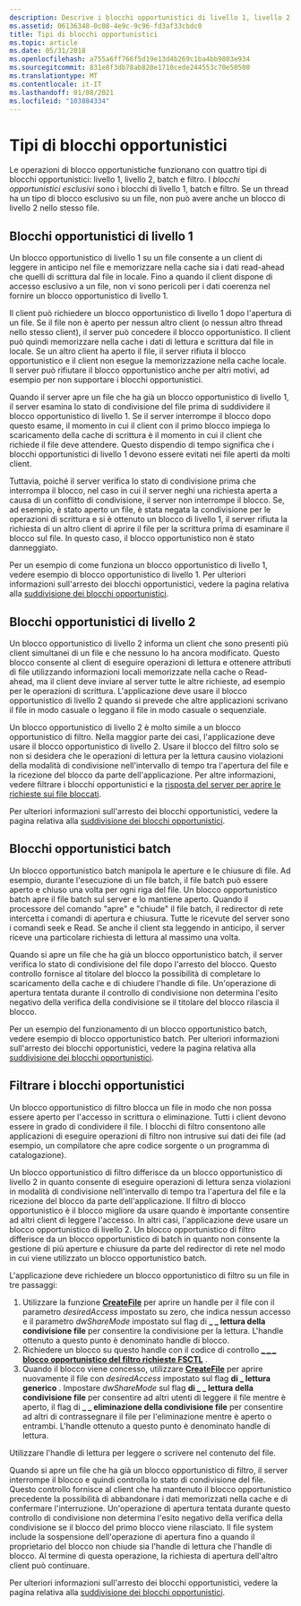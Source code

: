 ```yaml
---
description: Descrive i blocchi opportunistici di livello 1, livello 2, batch e filtro.
ms.assetid: 06136348-0c08-4e9c-9c96-fd3af33cbdc0
title: Tipi di blocchi opportunistici
ms.topic: article
ms.date: 05/31/2018
ms.openlocfilehash: a755a6ff766f5d19e13d4b269c1ba4bb9803e934
ms.sourcegitcommit: 831e8f3db78ab820e1710cede244553c70e50500
ms.translationtype: MT
ms.contentlocale: it-IT
ms.lasthandoff: 01/08/2021
ms.locfileid: "103884334"
---
```

# <a name="types-of-opportunistic-locks"></a>Tipi di blocchi opportunistici

Le operazioni di blocco opportunistiche funzionano con quattro tipi di blocchi opportunistici: livello 1, livello 2, batch e filtro. I *blocchi opportunistici esclusivi* sono i blocchi di livello 1, batch e filtro. Se un thread ha un tipo di blocco esclusivo su un file, non può avere anche un blocco di livello 2 nello stesso file.

## <a name="level-1-opportunistic-locks"></a>Blocchi opportunistici di livello 1

Un blocco opportunistico di livello 1 su un file consente a un client di leggere in anticipo nel file e memorizzare nella cache sia i dati read-ahead che quelli di scrittura dal file in locale. Fino a quando il client dispone di accesso esclusivo a un file, non vi sono pericoli per i dati coerenza nel fornire un blocco opportunistico di livello 1.

Il client può richiedere un blocco opportunistico di livello 1 dopo l'apertura di un file. Se il file non è aperto per nessun altro client (o nessun altro thread nello stesso client), il server può concedere il blocco opportunistico. Il client può quindi memorizzare nella cache i dati di lettura e scrittura dal file in locale. Se un altro client ha aperto il file, il server rifiuta il blocco opportunistico e il client non esegue la memorizzazione nella cache locale. Il server può rifiutare il blocco opportunistico anche per altri motivi, ad esempio per non supportare i blocchi opportunistici.

Quando il server apre un file che ha già un blocco opportunistico di livello 1, il server esamina lo stato di condivisione del file prima di suddividere il blocco opportunistico di livello 1. Se il server interrompe il blocco dopo questo esame, il momento in cui il client con il primo blocco impiega lo scaricamento della cache di scrittura è il momento in cui il client che richiede il file deve attendere. Questo dispendio di tempo significa che i blocchi opportunistici di livello 1 devono essere evitati nei file aperti da molti client.

Tuttavia, poiché il server verifica lo stato di condivisione prima che interrompa il blocco, nel caso in cui il server neghi una richiesta aperta a causa di un conflitto di condivisione, il server non interrompe il blocco. Se, ad esempio, è stato aperto un file, è stata negata la condivisione per le operazioni di scrittura e si è ottenuto un blocco di livello 1, il server rifiuta la richiesta di un altro client di aprire il file per la scrittura prima di esaminare il blocco sul file. In questo caso, il blocco opportunistico non è stato danneggiato.

Per un esempio di come funziona un blocco opportunistico di livello 1, vedere esempio di blocco opportunistico di livello 1. Per ulteriori informazioni sull'arresto dei blocchi opportunistici, vedere la pagina relativa alla [suddivisione dei blocchi opportunistici](breaking-opportunistic-locks.md).

## <a name="level-2-opportunistic-locks"></a>Blocchi opportunistici di livello 2

Un blocco opportunistico di livello 2 informa un client che sono presenti più client simultanei di un file e che nessuno lo ha ancora modificato. Questo blocco consente al client di eseguire operazioni di lettura e ottenere attributi di file utilizzando informazioni locali memorizzate nella cache o Read-ahead, ma il client deve inviare al server tutte le altre richieste, ad esempio per le operazioni di scrittura. L'applicazione deve usare il blocco opportunistico di livello 2 quando si prevede che altre applicazioni scrivano il file in modo casuale o leggano il file in modo casuale o sequenziale.

Un blocco opportunistico di livello 2 è molto simile a un blocco opportunistico di filtro. Nella maggior parte dei casi, l'applicazione deve usare il blocco opportunistico di livello 2. Usare il blocco del filtro solo se non si desidera che le operazioni di lettura per la lettura causino violazioni della modalità di condivisione nell'intervallo di tempo tra l'apertura del file e la ricezione del blocco da parte dell'applicazione. Per altre informazioni, vedere filtrare i blocchi opportunistici e la [risposta del server per aprire le richieste sui file bloccati](server-response-to-open-requests-on-locked-files.md).

Per ulteriori informazioni sull'arresto dei blocchi opportunistici, vedere la pagina relativa alla [suddivisione dei blocchi opportunistici](breaking-opportunistic-locks.md).

## <a name="batch-opportunistic-locks"></a>Blocchi opportunistici batch

Un blocco opportunistico batch manipola le aperture e le chiusure di file. Ad esempio, durante l'esecuzione di un file batch, il file batch può essere aperto e chiuso una volta per ogni riga del file. Un blocco opportunistico batch apre il file batch sul server e lo mantiene aperto. Quando il processore del comando "apre" e "chiude" il file batch, il redirector di rete intercetta i comandi di apertura e chiusura. Tutte le ricevute del server sono i comandi seek e Read. Se anche il client sta leggendo in anticipo, il server riceve una particolare richiesta di lettura al massimo una volta.

Quando si apre un file che ha già un blocco opportunistico batch, il server verifica lo stato di condivisione del file dopo l'arresto del blocco. Questo controllo fornisce al titolare del blocco la possibilità di completare lo scaricamento della cache e di chiudere l'handle di file. Un'operazione di apertura tentata durante il controllo di condivisione non determina l'esito negativo della verifica della condivisione se il titolare del blocco rilascia il blocco.

Per un esempio del funzionamento di un blocco opportunistico batch, vedere esempio di blocco opportunistico batch. Per ulteriori informazioni sull'arresto dei blocchi opportunistici, vedere la pagina relativa alla [suddivisione dei blocchi opportunistici](breaking-opportunistic-locks.md).

## <a name="filter-opportunistic-locks"></a>Filtrare i blocchi opportunistici

Un blocco opportunistico di filtro blocca un file in modo che non possa essere aperto per l'accesso in scrittura o eliminazione. Tutti i client devono essere in grado di condividere il file. I blocchi di filtro consentono alle applicazioni di eseguire operazioni di filtro non intrusive sui dati dei file (ad esempio, un compilatore che apre codice sorgente o un programma di catalogazione).

Un blocco opportunistico di filtro differisce da un blocco opportunistico di livello 2 in quanto consente di eseguire operazioni di lettura senza violazioni in modalità di condivisione nell'intervallo di tempo tra l'apertura del file e la ricezione del blocco da parte dell'applicazione. Il filtro di blocco opportunistico è il blocco migliore da usare quando è importante consentire ad altri client di leggere l'accesso. In altri casi, l'applicazione deve usare un blocco opportunistico di livello 2. Un blocco opportunistico di filtro differisce da un blocco opportunistico di batch in quanto non consente la gestione di più aperture e chiusure da parte del redirector di rete nel modo in cui viene utilizzato un blocco opportunistico batch.

L'applicazione deve richiedere un blocco opportunistico di filtro su un file in tre passaggi:

1.  Utilizzare la funzione [**CreateFile**](/windows/desktop/api/FileAPI/nf-fileapi-createfilea) per aprire un handle per il file con il parametro *desiredAccess* impostato su zero, che indica nessun accesso e il parametro *dwShareMode* impostato sul flag di **\_ \_ lettura della condivisione file** per consentire la condivisione per la lettura. L'handle ottenuto a questo punto è denominato handle di blocco.
2.  Richiedere un blocco su questo handle con il codice di controllo [**\_ \_ \_ blocco opportunistico del filtro richieste FSCTL**](/windows/win32/api/winioctl/ni-winioctl-fsctl_request_filter_oplock) .
3.  Quando il blocco viene concesso, utilizzare [**CreateFile**](/windows/desktop/api/FileAPI/nf-fileapi-createfilea) per aprire nuovamente il file con *desiredAccess* impostato sul flag **di \_ lettura generico** . Impostare *dwShareMode* sul flag **di \_ \_ lettura della condivisione file** per consentire ad altri utenti di leggere il file mentre è aperto, il flag di **\_ \_ eliminazione della condivisione file** per consentire ad altri di contrassegnare il file per l'eliminazione mentre è aperto o entrambi. L'handle ottenuto a questo punto è denominato handle di lettura.

Utilizzare l'handle di lettura per leggere o scrivere nel contenuto del file.

Quando si apre un file che ha già un blocco opportunistico di filtro, il server interrompe il blocco e quindi controlla lo stato di condivisione del file. Questo controllo fornisce al client che ha mantenuto il blocco opportunistico precedente la possibilità di abbandonare i dati memorizzati nella cache e di confermare l'interruzione. Un'operazione di apertura tentata durante questo controllo di condivisione non determina l'esito negativo della verifica della condivisione se il blocco del primo blocco viene rilasciato. Il file system include la sospensione dell'operazione di apertura fino a quando il proprietario del blocco non chiude sia l'handle di lettura che l'handle di blocco. Al termine di questa operazione, la richiesta di apertura dell'altro client può continuare.

Per ulteriori informazioni sull'arresto dei blocchi opportunistici, vedere la pagina relativa alla [suddivisione dei blocchi opportunistici](breaking-opportunistic-locks.md).

 

 
